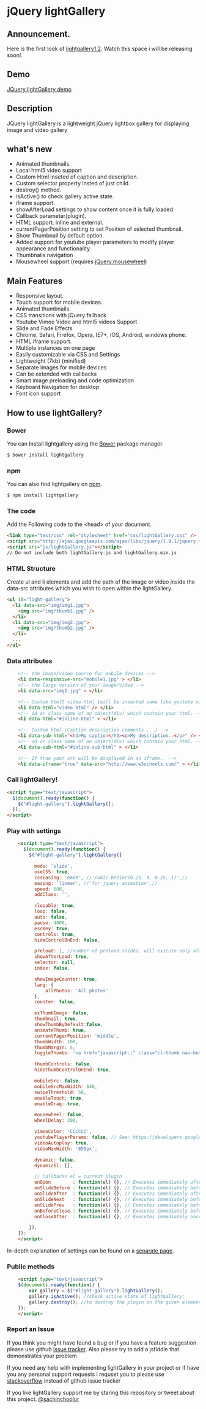 jQuery lightGallery
=============

Announcement.
----------------
Here is the first look of [lightgallery1.2](http://sachinchoolur.github.io/lightgallery1.2/). 
    Watch this space i will be releasing soon!.

Demo
----------------
[JQuery lightGallery demo](http://sachinchoolur.github.io/lightGallery/)

Description
----------------
JQuery lightGallery is a lightweight jQuery lightbox gallery for displaying image and video gallery

what's new
----------------
+   Animated thumbnails.
+   Local html5 video support
+   Custom Html inseted of caption and description.
+   Custom selector property insted of just child.
+   destroy() method.
+   isActive() to check gallery active state.
+   iframe support.
+   showAfterLoad settings to show content once it is fully loaded
+   Callback parameter(plugin).
+   HTML support. inline and external.
+   currentPagerPosition setting to set Position of selected thumbnail.
+   Show Thumbnail by default option.
+   Added support for youtube player parameters to modify player appearance and functionality
+   Thumbnails navigation
+   Mousewheel support (requires [jQuery.mousewheel](https://github.com/jquery/jquery-mousewheel))

Main Features
----------------


+    Responsive layout.
+    Touch support for mobile devices.
+    Animated thumbnails.
+    CSS transitions with jQuery fallback
+    Youtube Vimeo Video and html5 videos Support
+    Slide and Fade Effects
+    Chrome, Safari, Firefox, Opera, IE7+, IOS, Android, windows phone.
+    HTML iframe support.
+    Multiple instances on one page
+    Easily customizable via CSS and Settings
+    Lightweight (7kb) (minified)
+    Separate images for mobile devices
+    Can be extended with callbacks
+    Smart image preloading and code optimization
+    Keyboard Navigation for desktop
+    Font icon support



How to use lightGallery?
--------------------

### Bower

You can Install lightgallery using the [Bower](http://bower.io) package manager.

```sh
$ bower install lightgallery
```

### npm

You can also find lightgallery on [npm](http://npmjs.org).

```sh
$ npm install lightgallery
```

### The code ###

Add the Following code to the &lt;head&gt; of your document.

```html
<link type="text/css" rel="stylesheet" href="css/lightGallery.css" />
<script src="http://ajax.googleapis.com/ajax/libs/jquery/1.9.1/jquery.min.js"></script>
<script src="js/lightGallery.js"></script>
// Do not include both lightGallery.js and lightGallery.min.js
```

### HTML Structure ###

Create ul and li elements and add the path of the image or video inside the data-src attributes which you wish to open within the lightGallery.

```html
<ul id="light-gallery">
  <li data-src="img/img1.jpg">
    <img src="img/thumb1.jpg" />
  </li>
  <li data-src="img/img2.jpg">
    <img src="img/thumb2.jpg" />
  </li>
  ...
</ul>
```
### Data attributes ###

```html
    <!-- the image/video source for mobile devices -->
    <li data-responsive-src="mobile1.jpg" > </li>
    <!-- the large version of your image/video -->
    <li data-src="img1.jpg" > </li>

    <!-- Custom html5 video html (will be inserted same like youtube vimeo videos) -->
    <li data-html="video html" /> </li>
    <!-- id or class name of an object(div) which contain your html. -->
    <li data-html="#inline-html" > </li>

    <!-- Custom html (Caption description comments ...) -->
    <li data-sub-html="<h3>My caption</h3><p>My description..</p>" /> </li>
    <!-- id or class name of an object(div) which contain your html. -->
    <li data-sub-html="#inline-sub-html" > </li>

    <!-- If true your src will be displayed in an iframe.. -->
    <li data-iframe="true" data-src="http://www.w3schools.com/" > </li>
```

### Call lightGallery! ###

```html
<script type="text/javascript">
  $(document).ready(function() {
    $("#light-gallery").lightGallery();
  });
</script>
```

### Play with settings ###

```html
    <script type="text/javascript">
      $(document).ready(function() {
        $("#light-gallery").lightGallery({

          mode: 'slide',
          useCSS: true,
          cssEasing: 'ease', //'cubic-bezier(0.25, 0, 0.25, 1)',//
          easing: 'linear', //'for jquery animation',//
          speed: 600,
          addClass: '',

          closable: true,
          loop: false,
          auto: false,
          pause: 4000,
          escKey: true,
          controls: true,
          hideControlOnEnd: false,

          preload: 1, //number of preload slides. will exicute only after the current slide is fully loaded. ex:// you clicked on 4th image and if preload = 1 then 3rd slide and 5th slide will be loaded in the background after the 4th slide is fully loaded.. if preload is 2 then 2nd 3rd 5th 6th slides will be preloaded.. ... ...
          showAfterLoad: true,
          selector: null,
          index: false,

          showImageCounter: true,
          lang: {
              allPhotos: 'All photos'
          },
          counter: false,

          exThumbImage: false,
          thumbnail: true,
          showThumbByDefault:false,
          animateThumb: true,
          currentPagerPosition: 'middle',
          thumbWidth: 100,
          thumbMargin: 5,
          toggleThumbs: '<a href="javascript:;" class="cl-thumb nav-buttons"></a>',

          thumbControls: false,
          hideThumbControlOnEnd: true,

          mobileSrc: false,
          mobileSrcMaxWidth: 640,
          swipeThreshold: 50,
          enableTouch: true,
          enableDrag: true,

          mousewheel: false,
          wheelDelay: 200,

          vimeoColor: 'CCCCCC',
          youtubePlayerParams: false, // See: https://developers.google.com/youtube/player_parameters,
          videoAutoplay: true,
          videoMaxWidth: '855px',

          dynamic: false,
          dynamicEl: [],

          // Callbacks el = current plugin
          onOpen        : function(el) {}, // Executes immediately after the gallery is loaded.
          onSlideBefore : function(el) {}, // Executes immediately before each transition.
          onSlideAfter  : function(el) {}, // Executes immediately after each transition.
          onSlideNext   : function(el) {}, // Executes immediately before each "Next" transition.
          onSlidePrev   : function(el) {}, // Executes immediately before each "Prev" transition.
          onBeforeClose : function(el) {}, // Executes immediately before the start of the close process.
          onCloseAfter  : function(el) {}, // Executes immediately once lightGallery is closed.

        });
    });
    </script>
```

In-depth explanation of settings can be found on a [separate page](http://sachinchoolur.github.io/lightGallery/settings.html).

### Public methods ###

```html
    <script type="text/javascript">
    $(document).ready(function() {
        var gallery = $("#light-gallery").lightGallery();
        gallery.isActive(); //check active state of lightGallery;
        gallery.destroy(); //to destroy the plugin on the given element.
    });
    </script>
```
### Report an Issue ###
If you think you might have found a bug or if you have a feature suggestion please use github [issue tracker](https://github.com/sachinchoolur/lightGallery/issues/new). Also please try to add a jsfiddle that demonstrates your problem 

If you need any help with implementing lightGallery in your project or if have you any personal support requests i requset you to please use [stackoverflow](https://stackoverflow.com/) instead of github issue tracker



If you like lightGallery support me by staring this repository or tweet about this project.
[@sachinchoolur](https://twitter.com/sachinchoolur)
